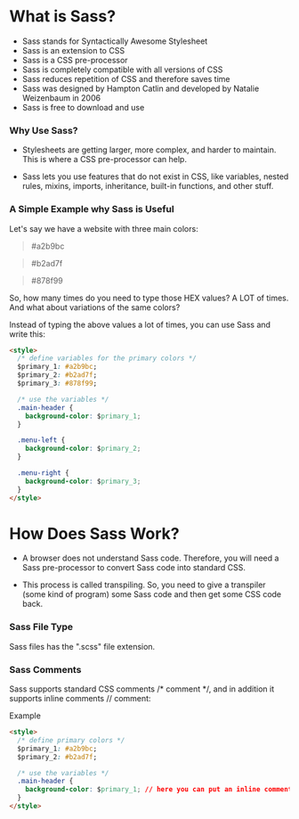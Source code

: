 # What is Sass?

* Sass stands for Syntactically Awesome Stylesheet
* Sass is an extension to CSS
* Sass is a CSS pre-processor
* Sass is completely compatible with all versions of CSS
* Sass reduces repetition of CSS and therefore saves time
* Sass was designed by Hampton Catlin and developed by Natalie Weizenbaum in 2006
* Sass is free to download and use

### Why Use Sass?

* Stylesheets are getting larger, more complex, and harder to maintain. This is where a CSS pre-processor can help.

* Sass lets you use features that do not exist in CSS, like variables, nested rules, mixins, imports, inheritance, built-in functions, and other stuff.

### A Simple Example why Sass is Useful

Let's say we have a website with three main colors:

> #a2b9bc

> #b2ad7f

> #878f99

So, how many times do you need to type those HEX values? A LOT of times. And what about variations of the same colors?

Instead of typing the above values a lot of times, you can use Sass and write this:

```html
<style>
  /* define variables for the primary colors */
  $primary_1: #a2b9bc;
  $primary_2: #b2ad7f;
  $primary_3: #878f99;

  /* use the variables */
  .main-header {
    background-color: $primary_1;
  }

  .menu-left {
    background-color: $primary_2;
  }

  .menu-right {
    background-color: $primary_3;
  }
</style>
```

# How Does Sass Work?

* A browser does not understand Sass code. Therefore, you will need a Sass pre-processor to convert Sass code into standard CSS.

* This process is called transpiling. So, you need to give a transpiler (some kind of program) some Sass code and then get some CSS code back.

### Sass File Type

Sass files has the ".scss" file extension.

### Sass Comments
Sass supports standard CSS comments /* comment */, and in addition it supports inline comments // comment:

Example


```html
<style>
  /* define primary colors */
  $primary_1: #a2b9bc;
  $primary_2: #b2ad7f;

  /* use the variables */
  .main-header {
    background-color: $primary_1; // here you can put an inline comment
  }
</style>


